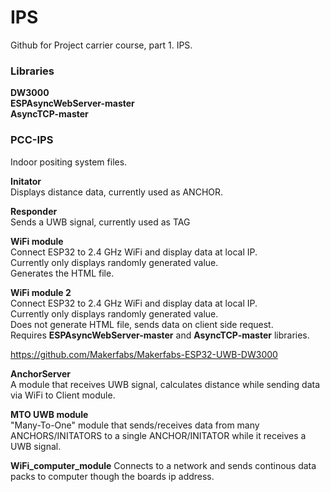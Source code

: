 # IPS
Github for Project carrier course, part 1. IPS.

### Libraries  

**DW3000**  
**ESPAsyncWebServer-master**  
**AsyncTCP-master**  


### PCC-IPS  

Indoor positing system files.

**Initator**  
Displays distance data, currently used as ANCHOR.  

**Responder**  
Sends a UWB signal, currently used as TAG

**WiFi module**  
Connect ESP32 to 2.4 GHz WiFi and display data at local IP.  
Currently only displays randomly generated value.  
Generates the HTML file.

**WiFi module 2**  
Connect ESP32 to 2.4 GHz WiFi and display data at local IP.  
Currently only displays randomly generated value.  
Does not generate HTML file, sends data on client side request.  
Requires **ESPAsyncWebServer-master** and **AsyncTCP-master** libraries.

https://github.com/Makerfabs/Makerfabs-ESP32-UWB-DW3000

**AnchorServer**  
A module that receives UWB signal, calculates distance while sending data via WiFi to Client module.

**MTO UWB module**  
"Many-To-One" module that sends/receives data from many ANCHORS/INITATORS to a single ANCHOR/INITATOR while it receives a UWB signal.


**WiFi_computer_module** 
Connects to a network and sends continous data packs to computer though the boards ip address.



